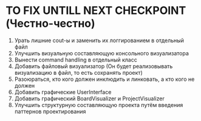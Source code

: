 # TO FIX UNTILL NEXT CHECKPOINT (Честно-честно)

1. Урать лишние cout-ы и заменить их логгированием в отдельный файл
2. Улучшить визуальную составляющую консольного визуализатора
3. Вынести command handling в отдельный класс
4. Добавить файловый визуализатор (Он будет реализовывать визуализацию в файл, то  есть сохранять проект)
5. Разоюраться, кто кого должен инклюдить и линковать, а кто кого не должен
6. Добавить графические UserInterface 
7. Добавить графический BoardVisualizer и ProjectVisualizer
8. Улучшить структурную составляющую проекта путём введения паттернов проектирования